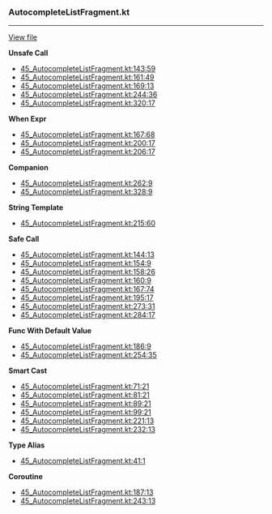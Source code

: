 ### AutocompleteListFragment.kt
---
[View file](../../precision_analyzed/45_AutocompleteListFragment.kt)

**Unsafe Call**

 - [45_AutocompleteListFragment.kt:143:59](../../precision_analyzed/45_AutocompleteListFragment.kt#L143)
 - [45_AutocompleteListFragment.kt:161:49](../../precision_analyzed/45_AutocompleteListFragment.kt#L161)
 - [45_AutocompleteListFragment.kt:169:13](../../precision_analyzed/45_AutocompleteListFragment.kt#L169)
 - [45_AutocompleteListFragment.kt:244:36](../../precision_analyzed/45_AutocompleteListFragment.kt#L244)
 - [45_AutocompleteListFragment.kt:320:17](../../precision_analyzed/45_AutocompleteListFragment.kt#L320)

**When Expr**

 - [45_AutocompleteListFragment.kt:167:68](../../precision_analyzed/45_AutocompleteListFragment.kt#L167)
 - [45_AutocompleteListFragment.kt:200:17](../../precision_analyzed/45_AutocompleteListFragment.kt#L200)
 - [45_AutocompleteListFragment.kt:206:17](../../precision_analyzed/45_AutocompleteListFragment.kt#L206)

**Companion**

 - [45_AutocompleteListFragment.kt:262:9](../../precision_analyzed/45_AutocompleteListFragment.kt#L262)
 - [45_AutocompleteListFragment.kt:328:9](../../precision_analyzed/45_AutocompleteListFragment.kt#L328)

**String Template**

 - [45_AutocompleteListFragment.kt:215:60](../../precision_analyzed/45_AutocompleteListFragment.kt#L215)

**Safe Call**

 - [45_AutocompleteListFragment.kt:144:13](../../precision_analyzed/45_AutocompleteListFragment.kt#L144)
 - [45_AutocompleteListFragment.kt:154:9](../../precision_analyzed/45_AutocompleteListFragment.kt#L154)
 - [45_AutocompleteListFragment.kt:158:26](../../precision_analyzed/45_AutocompleteListFragment.kt#L158)
 - [45_AutocompleteListFragment.kt:160:9](../../precision_analyzed/45_AutocompleteListFragment.kt#L160)
 - [45_AutocompleteListFragment.kt:167:74](../../precision_analyzed/45_AutocompleteListFragment.kt#L167)
 - [45_AutocompleteListFragment.kt:195:17](../../precision_analyzed/45_AutocompleteListFragment.kt#L195)
 - [45_AutocompleteListFragment.kt:273:31](../../precision_analyzed/45_AutocompleteListFragment.kt#L273)
 - [45_AutocompleteListFragment.kt:284:17](../../precision_analyzed/45_AutocompleteListFragment.kt#L284)

**Func With Default Value**

 - [45_AutocompleteListFragment.kt:186:9](../../precision_analyzed/45_AutocompleteListFragment.kt#L186)
 - [45_AutocompleteListFragment.kt:254:35](../../precision_analyzed/45_AutocompleteListFragment.kt#L254)

**Smart Cast**

 - [45_AutocompleteListFragment.kt:71:21](../../precision_analyzed/45_AutocompleteListFragment.kt#L71)
 - [45_AutocompleteListFragment.kt:81:21](../../precision_analyzed/45_AutocompleteListFragment.kt#L81)
 - [45_AutocompleteListFragment.kt:89:21](../../precision_analyzed/45_AutocompleteListFragment.kt#L89)
 - [45_AutocompleteListFragment.kt:99:21](../../precision_analyzed/45_AutocompleteListFragment.kt#L99)
 - [45_AutocompleteListFragment.kt:221:13](../../precision_analyzed/45_AutocompleteListFragment.kt#L221)
 - [45_AutocompleteListFragment.kt:232:13](../../precision_analyzed/45_AutocompleteListFragment.kt#L232)

**Type Alias**

 - [45_AutocompleteListFragment.kt:41:1](../../precision_analyzed/45_AutocompleteListFragment.kt#L41)

**Coroutine**

 - [45_AutocompleteListFragment.kt:187:13](../../precision_analyzed/45_AutocompleteListFragment.kt#L187)
 - [45_AutocompleteListFragment.kt:243:13](../../precision_analyzed/45_AutocompleteListFragment.kt#L243)

